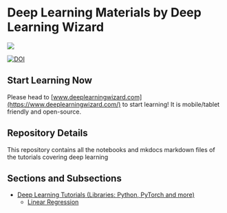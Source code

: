 # Deep Learning Materials by Deep Learning Wizard
<img src="https://img.shields.io/badge/license-MIT-green.svg"/>

[![DOI](https://zenodo.org/badge/139945544.svg)](https://zenodo.org/badge/latestdoi/139945544)

## Start Learning Now
Please head to [www.deeplearningwizard.com](https://www.deeplearningwizard.com/) to start learning! It is mobile/tablet friendly and open-source.

## Repository Details
This repository contains all the notebooks and mkdocs markdown files of the tutorials covering deep learning


## Sections and Subsections
- [Deep Learning Tutorials (Libraries: Python, PyTorch and more)](https://www.deeplearningwizard.com/deep_learning/intro/)
    - [Linear Regression](https://www.deeplearningwizard.com/deep_learning/practical_pytorch/pytorch_linear_regression/)
